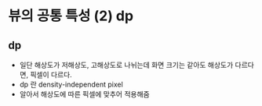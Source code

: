 # 뷰의 공통 특성 (2) dp

## dp

- 일단 해상도가 저해상도, 고해상도로 나뉘는데 화면 크기는 같아도 해상도가 다르다면, 픽셀이 다르다.
- dp 란 density-independent pixel
- 알아서 해상도에 따른 픽셀에 맞추어 적용해줌